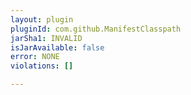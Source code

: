 ```yaml
---
layout: plugin
pluginId: com.github.ManifestClasspath
jarSha1: INVALID
isJarAvailable: false
error: NONE
violations: []

---
```

